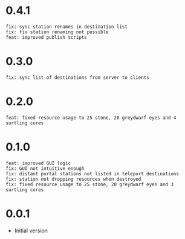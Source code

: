 # 0.4.1
    fix: sync station renames in destination list
    fix: fix station renaming not possible
    feat: improved publish scripts

# 0.3.0
    fix: sync list of destinations from server to clients
# 0.2.0
    feat: fixed resource usage to 25 stone, 20 greydwarf eyes and 4 surtling cores
# 0.1.0
    feat: improved GUI logic
    fix: GUI not intuitive enough
    fix: distant portal stations not listed in teleport destinations
    fix: station not dropping resources when destroyed
    fix: fixed resource usage to 25 stone, 20 greydwarf eyes and 3 surtling cores

# 0.0.1

 - Initial version